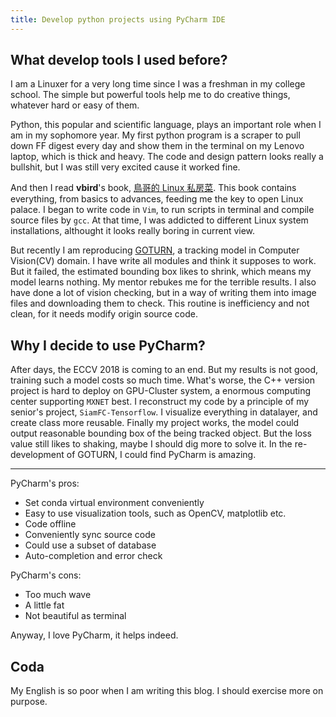 ```yaml
---
title: Develop python projects using PyCharm IDE
---
```


## What develop tools I used before?

I am a Linuxer for a very long time since I was a freshman in my college school. The simple but powerful tools help me to do creative things, whatever hard or easy of them.

Python, this popular and scientific language, plays an important role when I am in my sophomore year. My first python program is a scraper to pull down FF digest every day and show them in the terminal on my Lenovo laptop, which is thick and heavy. The code and design pattern looks really a bullshit, but I was still very excited cause it worked fine.

And then I read **vbird**'s book, [鳥哥的 Linux 私房菜](http://linux.vbird.org). This book contains everything, from basics to advances, feeding me the key to open Linux palace. I began to write code in `Vim`, to run scripts in terminal and compile source files by `gcc`. At that time, I was addicted to different Linux system installations, althought it looks really boring in current view.

But recently I am reproducing [GOTURN](https://github.com/davheld/GOTURN), a tracking model in Computer Vision(CV) domain. I have write all modules and think it supposes to work. But it failed, the estimated bounding box likes to shrink, which means my model learns nothing. My mentor rebukes me for the terrible results. I also have done a lot of vision checking, but in a way of writing them into image files and downloading them to check. This routine is inefficiency and not clean, for it needs modify origin source code.


## Why I decide to use PyCharm?

After days, the ECCV 2018 is coming to an end. But my results is not good, training such a model costs so much time. What's worse, the C++ version project is hard to deploy on GPU-Cluster system, a enormous computing center supporting `MXNET` best. I reconstruct my code by a principle of my senior's project, `SiamFC-Tensorflow`. I visualize everything in datalayer, and create class more reusable. Finally my project works, the model could output reasonable bounding box of the being tracked object. But the loss value still likes to shaking, maybe I should dig more to solve it. In the re-development of GOTURN, I could find PyCharm is amazing.

---

PyCharm's pros:

- Set conda virtual environment conveniently
- Easy to use visualization tools, such as OpenCV, matplotlib etc.
- Code offline
- Conveniently sync source code
- Could use a subset of database
- Auto-completion and error check

PyCharm's cons:

- Too much wave
- A little fat
- Not beautiful as terminal


Anyway, I love PyCharm, it helps indeed.


## Coda

My English is so poor when I am writing this blog. I should exercise more on purpose.


